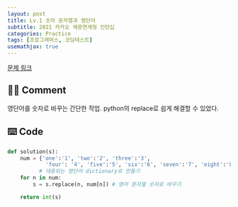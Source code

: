 ```yaml
---
layout: post
title: Lv.1 숫자 문자열과 영단어
subtitle: 2021 카카오 채용연계형 인턴십
categories: Practice
tags: [프로그래머스, 코딩테스트]
usemathjax: true
---
```


[문제 링크](https://programmers.co.kr/learn/courses/30/lessons/81301)


## ✍🏻 Comment
영단어를 숫자로 바꾸는 간단한 작업. python의 replace로 쉽게 해결할 수 있었다. 

## ⌨️ Code
```python
def solution(s):
    num = {'one':'1', 'two':'2', 'three':'3',
            'four': '4', 'five':'5', 'six':'6', 'seven':'7', 'eight':'8', 'nine':'9', 'zero':'0'}
          # 대응되는 영단어 dictionary로 만들기 
    for n in num: 
        s = s.replace(n, num[n]) # 영어 문자열 숫자로 바꾸기

    return int(s)
```